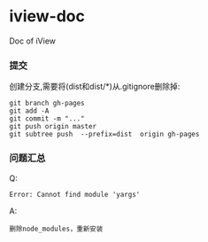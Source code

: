 # iview-doc
Doc of iView


### 提交

创建分支,需要将(dist和dist/*)从.gitignore删除掉:

	git branch gh-pages
	git add -A
	git commit -m "..."
	git push origin master
    git subtree push  --prefix=dist  origin gh-pages




### 问题汇总


Q:

	Error: Cannot find module 'yargs'


A:

	删除node_modules，重新安装